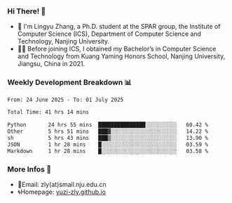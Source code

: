 ### Hi There! 👋 
- 🐳 I'm Lingyu Zhang, a Ph.D. student at the SPAR group, the Institute of Computer Science (ICS), Department of Computer Science and Technology, Nanjing University.
- 🧑‍🎓 Before joining ICS, I obtained my Bachelor’s in Computer Science and Technology from Kuang Yaming Honors School, Nanjing University, Jiangsu, China in 2021.

### Weekly Development Breakdown :bar_chart:

<!--START_SECTION:waka-->

```txt
From: 24 June 2025 - To: 01 July 2025

Total Time: 41 hrs 14 mins

Python       24 hrs 55 mins  ███████████████░░░░░░░░░░   60.42 %
Other        5 hrs 51 mins   ███▓░░░░░░░░░░░░░░░░░░░░░   14.22 %
sh           5 hrs 43 mins   ███▒░░░░░░░░░░░░░░░░░░░░░   13.90 %
JSON         1 hr 28 mins    █░░░░░░░░░░░░░░░░░░░░░░░░   03.59 %
Markdown     1 hr 28 mins    █░░░░░░░░░░░░░░░░░░░░░░░░   03.58 %
```

<!--END_SECTION:waka-->

<!--
### Github Contributions :octocat:

![](https://raw.githubusercontent.com/yuzi-zly/yuzi-zly/output/github-contribution-grid-snake.svg)              
-->

### More Infos 📖

- 📧Email: zly(at)smail.nju.edu.cn
- 🌀Homepage: [yuzi-zly.github.io](https://yuzi-zly.github.io/)
